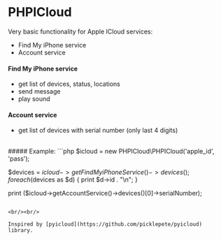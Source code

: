 # PHPICloud

Very basic functionality for Apple ICloud services:

* Find My iPhone service
* Account service

#### Find My iPhone service

* get list of devices, status, locations
* send message
* play sound

#### Account service

* get list of devices with serial number (only last 4 digits)

<br/>
##### Example:
```php
$icloud = new PHPICloud\PHPICloud('apple_id', 'pass');

$devices = $icloud->getFindMyiPhoneService()->devices();
foreach($devices as $d) {
	print $d->id . "\n";
}

print ($icloud->getAccountService()->devices()[0]->serialNumber);
```

<br/><br/>

Inspired by [pyicloud](https://github.com/picklepete/pyicloud) library.

